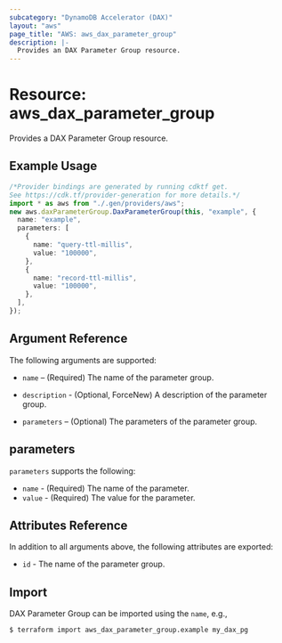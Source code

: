 ```yaml
---
subcategory: "DynamoDB Accelerator (DAX)"
layout: "aws"
page_title: "AWS: aws_dax_parameter_group"
description: |-
  Provides an DAX Parameter Group resource.
---
```


# Resource: aws\_dax\_parameter\_group

Provides a DAX Parameter Group resource.

## Example Usage

```typescript
/*Provider bindings are generated by running cdktf get.
See https://cdk.tf/provider-generation for more details.*/
import * as aws from "./.gen/providers/aws";
new aws.daxParameterGroup.DaxParameterGroup(this, "example", {
  name: "example",
  parameters: [
    {
      name: "query-ttl-millis",
      value: "100000",
    },
    {
      name: "record-ttl-millis",
      value: "100000",
    },
  ],
});

```

## Argument Reference

The following arguments are supported:

*   `name` – (Required) The name of the parameter group.

*   `description` - (Optional, ForceNew) A description of the parameter group.

*   `parameters` – (Optional) The parameters of the parameter group.

## parameters

`parameters` supports the following:

* `name` - (Required) The name of the parameter.
* `value` - (Required) The value for the parameter.

## Attributes Reference

In addition to all arguments above, the following attributes are exported:

* `id` - The name of the parameter group.

## Import

DAX Parameter Group can be imported using the `name`, e.g.,

```console
$ terraform import aws_dax_parameter_group.example my_dax_pg
```
